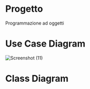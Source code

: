 # Progetto
Programmazione ad oggetti
# Use Case Diagram
![Screenshot (11)](https://user-images.githubusercontent.com/74723335/102017982-9163da00-3d6a-11eb-8ae2-64f2938c7aba.png)
# Class Diagram

